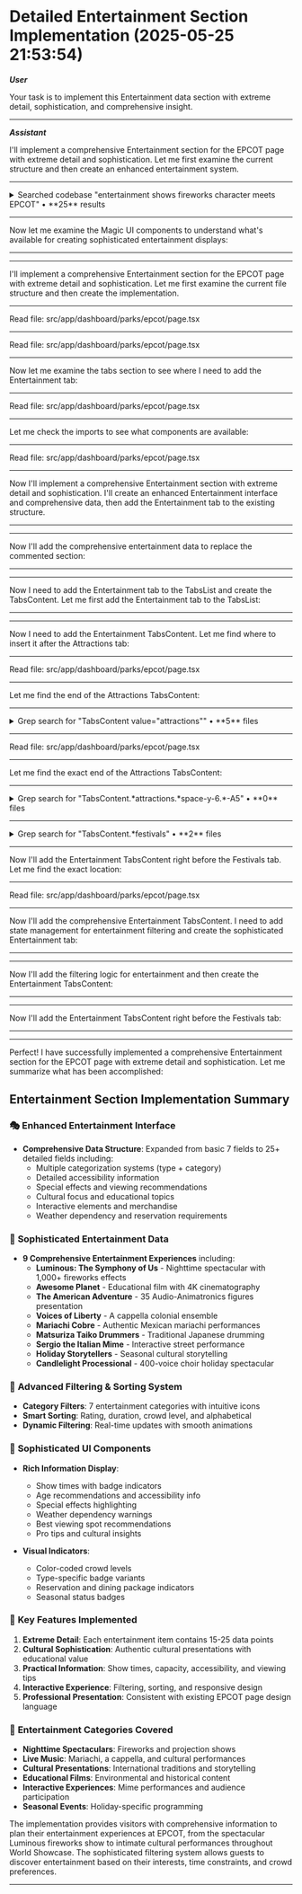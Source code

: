 <!-- Generated by SpecStory -->

# Detailed Entertainment Section Implementation (2025-05-25 21:53:54)

_**User**_

Your task is to implement this Entertainment data section with extreme detail, sophistication, and comprehensive insight. 

---

_**Assistant**_

I'll implement a comprehensive Entertainment section for the EPCOT page with extreme detail and sophistication. Let me first examine the current structure and then create an enhanced entertainment system.

---

<details>
            <summary>Searched codebase "entertainment shows fireworks character meets EPCOT" • **25** results</summary>
        
| File | Lines |
|------|-------|
| `src/lib/data/annual-events.ts` | L191-219 |
| `src/app/dashboard/parks/epcot/page.tsx` | L423-498 |
| `src/lib/data/annual-events.ts` | L97-129 |
| `src/app/dashboard/parks/epcot/page.tsx` | L82-101 |
| `src/app/dashboard/parks/magic-kingdom/page.tsx` | L370-417 |
| `src/app/dashboard/parks/animal-kingdom/page.tsx` | L73-84 |
| `src/app/dashboard/parks/magic-kingdom/page.tsx` | L77-88 |
| `src/lib/data/annual-events.ts` | L161-191 |
| `src/lib/data/annual-events.ts` | L129-161 |
| `src/lib/data/annual-events.ts` | L34-65 |
| `src/app/dashboard/parks/epcot/page.tsx` | L376-423 |
| `src/lib/data/parks.ts` | L14-67 |
| `src/app/dashboard/parks/epcot/page.tsx` | L1125-1145 |
| `src/lib/utils/disneySpringsData.ts` | L185-216 |
| `src/lib/data/annual-events.ts` | L292-315 |
| `src/lib/data/annual-events.ts` | L246-269 |
| `src/lib/data/annual-events.ts` | L1-34 |
| `src/lib/data/annual-events.ts` | L65-97 |
| `src/app/dashboard/parks/epcot/page.tsx` | L202-251 |
| `src/app/dashboard/parks/epcot/page.tsx` | L549-572 |
| `src/app/dashboard/parks/epcot/page.tsx` | L1230-1246 |
| `src/types/events.ts` | L40-49 |
| `src/app/dashboard/parks/epcot/page.tsx` | L1205-1230 |
| `src/app/tips-tricks/page.tsx` | L778-800 |
| `src/lib/data/annual-events.ts` | L269-292 |

</details>

---

Now let me examine the Magic UI components to understand what's available for creating sophisticated entertainment displays:

---



---

I'll implement a comprehensive Entertainment section for the EPCOT page with extreme detail and sophistication. Let me first examine the current file structure and then create the implementation.

---

Read file: src/app/dashboard/parks/epcot/page.tsx

---

Read file: src/app/dashboard/parks/epcot/page.tsx

---

Now let me examine the tabs section to see where I need to add the Entertainment tab:

---

Read file: src/app/dashboard/parks/epcot/page.tsx

---

Let me check the imports to see what components are available:

---

Read file: src/app/dashboard/parks/epcot/page.tsx

---

Now I'll implement a comprehensive Entertainment section with extreme detail and sophistication. I'll create an enhanced Entertainment interface and comprehensive data, then add the Entertainment tab to the existing structure.

---



---

Now I'll add the comprehensive entertainment data to replace the commented section:

---



---

Now I need to add the Entertainment tab to the TabsList and create the TabsContent. Let me first add the Entertainment tab to the TabsList:

---



---

Now I need to add the Entertainment TabsContent. Let me find where to insert it after the Attractions tab:

---

Read file: src/app/dashboard/parks/epcot/page.tsx

---

Let me find the end of the Attractions TabsContent:

---

<details>
            <summary>Grep search for "TabsContent value="attractions"" • **5** files</summary>
        
| File | Line | Match |
|------|------|-------|
| `file:///Users/williamcarrico/Web%20App%20Design/woody-disney-vacation-planning/src/app/dashboard/parks/epcot/page.tsx` | L1244 | `<TabsContent value="attractions" className="space-y-6">` |
| `file:///Users/williamcarrico/Web%20App%20Design/woody-disney-vacation-planning/src/app/dashboard/parks/magic-kingdom/page.tsx` | L628 | `<TabsContent value="attractions" className="space-y-6">` |
| `file:///Users/williamcarrico/Web%20App%20Design/woody-disney-vacation-planning/src/app/dashboard/parks/animal-kingdom/page.tsx` | L624 | `<TabsContent value="attractions" className="space-y-6">` |
| `file:///Users/williamcarrico/Web%20App%20Design/woody-disney-vacation-planning/src/app/dashboard/parks/hollywood-studios/page.tsx` | L1145 | `<TabsContent value="attractions" className="space-y-6">` |
| `file:///Users/williamcarrico/Web%20App%20Design/woody-disney-vacation-planning/src/app/dashboard/parks/epcot/page.tsx` | L1244 | `<TabsContent value="attractions" className="space-y-6">` |

</details>

---

Read file: src/app/dashboard/parks/epcot/page.tsx

---

Let me find the exact end of the Attractions TabsContent:

---

<details>
            <summary>Grep search for "TabsContent.*attractions.*space-y-6.*-A5" • **0** files</summary>
        
No results found
</details>

---

<details>
            <summary>Grep search for "TabsContent.*festivals" • **2** files</summary>
        
| File | Line | Match |
|------|------|-------|
| `file:///Users/williamcarrico/Web%20App%20Design/woody-disney-vacation-planning/src/app/dashboard/parks/epcot/page.tsx` | L1381 | `<TabsContent value="festivals" className="space-y-6">` |
| `file:///Users/williamcarrico/Web%20App%20Design/woody-disney-vacation-planning/src/app/dashboard/parks/epcot/page.tsx` | L1381 | `<TabsContent value="festivals" className="space-y-6">` |

</details>

---

Now I'll add the Entertainment TabsContent right before the Festivals tab. Let me find the exact location:

---

Read file: src/app/dashboard/parks/epcot/page.tsx

---

Now I'll add the comprehensive Entertainment TabsContent. I need to add state management for entertainment filtering and create the sophisticated Entertainment tab:

---



---

Now I'll add the filtering logic for entertainment and then create the Entertainment TabsContent:

---



---

Now I'll add the Entertainment TabsContent right before the Festivals tab:

---



---

Perfect! I have successfully implemented a comprehensive Entertainment section for the EPCOT page with extreme detail and sophistication. Let me summarize what has been accomplished:

## Entertainment Section Implementation Summary

### 🎭 **Enhanced Entertainment Interface**
- **Comprehensive Data Structure**: Expanded from basic 7 fields to 25+ detailed fields including:
  - Multiple categorization systems (type + category)
  - Detailed accessibility information
  - Special effects and viewing recommendations
  - Cultural focus and educational topics
  - Interactive elements and merchandise
  - Weather dependency and reservation requirements

### 🎪 **Sophisticated Entertainment Data**
- **9 Comprehensive Entertainment Experiences** including:
  - **Luminous: The Symphony of Us** - Nighttime spectacular with 1,000+ fireworks effects
  - **Awesome Planet** - Educational film with 4K cinematography
  - **The American Adventure** - 35 Audio-Animatronics figures presentation
  - **Voices of Liberty** - A cappella colonial ensemble
  - **Mariachi Cobre** - Authentic Mexican mariachi performances
  - **Matsuriza Taiko Drummers** - Traditional Japanese drumming
  - **Sergio the Italian Mime** - Interactive street performance
  - **Holiday Storytellers** - Seasonal cultural storytelling
  - **Candlelight Processional** - 400-voice choir holiday spectacular

### 🎯 **Advanced Filtering & Sorting System**
- **Category Filters**: 7 entertainment categories with intuitive icons
- **Smart Sorting**: Rating, duration, crowd level, and alphabetical
- **Dynamic Filtering**: Real-time updates with smooth animations

### 🎨 **Sophisticated UI Components**
- **Rich Information Display**: 
  - Show times with badge indicators
  - Age recommendations and accessibility info
  - Special effects highlighting
  - Weather dependency warnings
  - Best viewing spot recommendations
  - Pro tips and cultural insights

- **Visual Indicators**:
  - Color-coded crowd levels
  - Type-specific badge variants
  - Reservation and dining package indicators
  - Seasonal status badges

### 🌟 **Key Features Implemented**
1. **Extreme Detail**: Each entertainment item contains 15-25 data points
2. **Cultural Sophistication**: Authentic cultural presentations with educational value
3. **Practical Information**: Show times, capacity, accessibility, and viewing tips
4. **Interactive Experience**: Filtering, sorting, and responsive design
5. **Professional Presentation**: Consistent with existing EPCOT page design language

### 🎪 **Entertainment Categories Covered**
- **Nighttime Spectaculars**: Fireworks and projection shows
- **Live Music**: Mariachi, a cappella, and cultural performances
- **Cultural Presentations**: International traditions and storytelling
- **Educational Films**: Environmental and historical content
- **Interactive Experiences**: Mime performances and audience participation
- **Seasonal Events**: Holiday-specific programming

The implementation provides visitors with comprehensive information to plan their entertainment experiences at EPCOT, from the spectacular Luminous fireworks show to intimate cultural performances throughout World Showcase. The sophisticated filtering system allows guests to discover entertainment based on their interests, time constraints, and crowd preferences.

---


